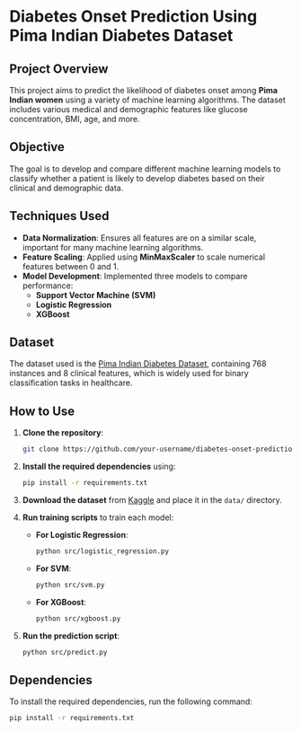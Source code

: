 # Diabetes Onset Prediction Using Pima Indian Diabetes Dataset

## Project Overview
This project aims to predict the likelihood of diabetes onset among **Pima Indian women** using a variety of machine learning algorithms. The dataset includes various medical and demographic features like glucose concentration, BMI, age, and more. 

## Objective
The goal is to develop and compare different machine learning models to classify whether a patient is likely to develop diabetes based on their clinical and demographic data.

## Techniques Used
- **Data Normalization**: Ensures all features are on a similar scale, important for many machine learning algorithms.
- **Feature Scaling**: Applied using **MinMaxScaler** to scale numerical features between 0 and 1.
- **Model Development**: Implemented three models to compare performance:
  - **Support Vector Machine (SVM)**
  - **Logistic Regression**
  - **XGBoost**

## Dataset
The dataset used is the [Pima Indian Diabetes Dataset](https://www.kaggle.com/uciml/pima-indians-diabetes-database), containing 768 instances and 8 clinical features, which is widely used for binary classification tasks in healthcare.

## How to Use

1. **Clone the repository**:
    ```bash
    git clone https://github.com/your-username/diabetes-onset-prediction.git
    ```

2. **Install the required dependencies** using:
    ```bash
    pip install -r requirements.txt
    ```

3. **Download the dataset** from [Kaggle](https://www.kaggle.com/uciml/pima-indians-diabetes-database) and place it in the `data/` directory.

4. **Run training scripts** to train each model:
    - **For Logistic Regression**:
      ```bash
      python src/logistic_regression.py
      ```
    - **For SVM**:
      ```bash
      python src/svm.py
      ```
    - **For XGBoost**:
      ```bash
      python src/xgboost.py
      ```

5. **Run the prediction script**:
    ```bash
    python src/predict.py
    ```

## Dependencies
To install the required dependencies, run the following command:
```bash
pip install -r requirements.txt
